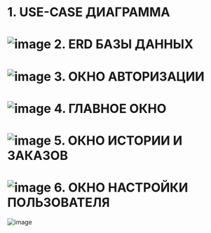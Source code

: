 **1. USE-CASE ДИАГРАММА**
=
![image](https://github.com/Nik-Valve/GooseExpress/assets/98512811/525465b9-8499-4cd0-abeb-a263e81b723d)
**2. ERD БАЗЫ ДАННЫХ**
=
![image](https://github.com/Nik-Valve/GooseExpress/assets/98512811/106ba596-f77d-4d69-b7af-4d7e1ef8177d)
**3. ОКНО АВТОРИЗАЦИИ**
=
![image](https://github.com/Nik-Valve/GooseExpress/assets/98512811/a085a827-f0df-431c-96c3-5efdae1d756f)
**4. ГЛАВНОЕ ОКНО**
=
![image](https://github.com/Nik-Valve/GooseExpress/assets/98512811/f7e143aa-95b1-42a7-a752-326778dbd619)
**5. ОКНО ИСТОРИИ И ЗАКАЗОВ**
=
![image](https://github.com/Nik-Valve/GooseExpress/assets/98512811/3faee222-60ce-433a-95f3-f4a650d34496)
**6. ОКНО НАСТРОЙКИ ПОЛЬЗОВАТЕЛЯ**
=
![image](https://github.com/Nik-Valve/GooseExpress/assets/98512811/f64b32ef-71fe-4f47-9061-f05ffe3d1908)
